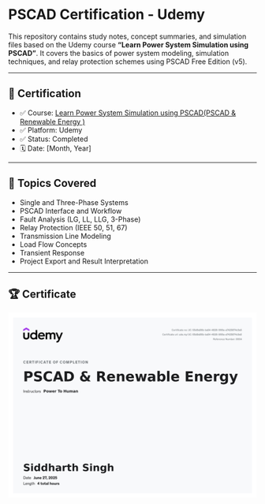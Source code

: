 # PSCAD Certification - Udemy

This repository contains study notes, concept summaries, and simulation files based on the Udemy course **“Learn Power System Simulation using PSCAD”**. It covers the basics of power system modeling, simulation techniques, and relay protection schemes using PSCAD Free Edition (v5).

---

## 📜 Certification

- ✅ Course: [Learn Power System Simulation using PSCAD(PSCAD & Renewable Energy
)](https://www.udemy.com/share/1082W83@fG_B4rohJOAPKqlbYSGFI0nhkFweJRmSGSXJ4uEAcsGaUTSp9MjTe_BzBcrmMdFLdQ==/)  
- ✅ Platform: Udemy  
- ✅ Status: Completed  
- 🗓️ Date: [Month, Year]

---

## 🧠 Topics Covered

- Single and Three-Phase Systems
- PSCAD Interface and Workflow
- Fault Analysis (LG, LL, LLG, 3-Phase)
- Relay Protection (IEEE 50, 51, 67)
- Transmission Line Modeling
- Load Flow Concepts
- Transient Response
- Project Export and Result Interpretation

---
## 🏆 Certificate

![Udemy Certificate](certificate/pscad_certificate.jpg)

